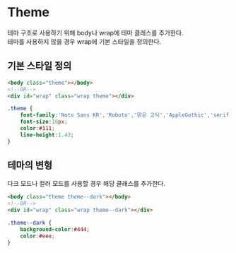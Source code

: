 # Theme

테마 구조로 사용하기 위해 body나 wrap에 테마 클래스를 추가한다.<br>
테마를 사용하지 않을 경우 wrap에 기본 스타일을 정의한다.

## 기본 스타일 정의

```html
<body class="theme"></body>
<!--OR-->
<div id="wrap" class="wrap theme"></div>
```

```css
.theme {
    font-family:'Noto Sans KR','Roboto','맑은 고딕','AppleGothic','serif';
    font-size:16px;
    color:#111;
    line-height:1.43;
}
```

## 테마의 변형

다크 모드나 컬러 모드를 사용할 경우 해당 클래스를 추가한다.

```html
<body class="theme theme--dark"></body>
<!--OR-->
<div id="wrap" class="wrap theme--dark"></div>
```

```css
.theme--dark {
    background-color:#444;
    color:#eee;
}
```